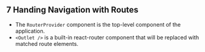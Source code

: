 ## 7 Handing Navigation with Routes
- The `RouterProvider` component is the top-level component of the application.
- `<Outlet />` is a built-in react-router component that will be replaced with matched route elements.